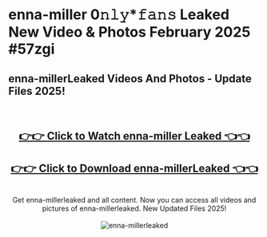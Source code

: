 # enna-miller 0𝚗𝚕𝚢*𝚏𝚊𝚗𝚜 Leaked New Video & Photos February 2025 #57zgi

<h2>enna-millerLeaked Videos And Photos - Update Files 2025!</h2>
<br>
<div align="center">
<h2><a href="https://mediaupload.pro?title=enna-miller&ref=11F" rel="nofollow">👉👉 Click to Watch enna-miller Leaked 👈👈</a></h2>
<h2><a href="https://mediaupload.pro?title=enna-miller&ref=11F" rel="nofollow">👉👉 Click to Download enna-millerLeaked 👈👈</a></h2>
<br>
Get enna-millerleaked and all content. Now you can access all videos and pictures of enna-millerleaked. New Updated Files 2025!
<br>
<br>
<a href="https://mediaupload.pro?title=enna-miller&ref=11F" rel="nofollow" data-target="animated-image.originalLink"><img src="https://i.ibb.co/Gkj2r4b/banner.png" alt="enna-millerleaked" style="max-width: 100%; display: inline-block;" data-target="animated-image.originalImage"></a>
</div>
<br>

